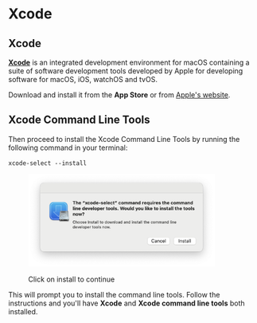 # Xcode

## **Xcode**

[**Xcode**](https://developer.apple.com/xcode/) is an integrated development environment for macOS containing a suite of software development tools developed by Apple for developing software for macOS, iOS, watchOS and tvOS.

Download and install it from the **App Store** or from [Apple's website](https://developer.apple.com/xcode/).

## Xcode Command Line Tools

Then proceed to install the Xcode Command Line Tools by running the following command in your terminal:

```
xcode-select --install
```

<figure><img src="../.gitbook/assets/image (32).png" alt="" width="375"><figcaption><p>Click on install to continue</p></figcaption></figure>

This will prompt you to install the command line tools. Follow the instructions and you'll have **Xcode** and **Xcode command line tools** both installed.
